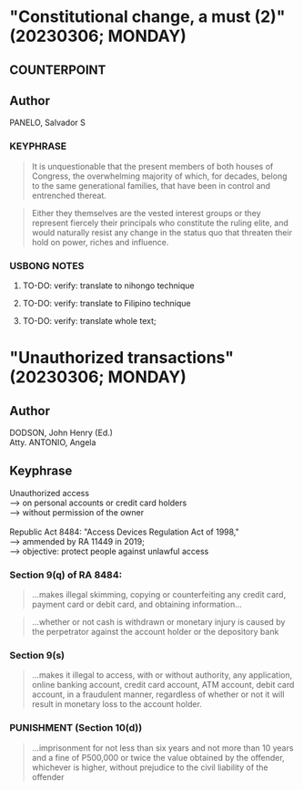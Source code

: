 # "Constitutional change, a must (2)" (20230306; MONDAY)

## COUNTERPOINT

## Author

PANELO, Salvador S

### KEYPHRASE

> It is unquestionable that the present members of both houses of Congress, the overwhelming majority of which, for decades, belong to the same generational families, that have been in control and entrenched thereat. 

> Either they themselves are the vested interest groups or they represent fiercely their principals who constitute the ruling elite, and would naturally resist any change in the status quo that threaten their hold on power, riches and influence.

### USBONG NOTES

1) TO-DO: verify: translate to nihongo technique

2) TO-DO: verify: translate to Filipino technique

3) TO-DO: verify: translate whole text;



# "Unauthorized transactions" (20230306; MONDAY)

## Author

DODSON, John Henry (Ed.)<br/>
Atty. ANTONIO, Angela

## Keyphrase

Unauthorized access<br/>
--> on personal accounts or credit card holders <br/>
--> without permission of the owner<br/>
<br/>
Republic Act 8484: "Access Devices Regulation Act of 1998,"<br/>
--> ammended by RA 11449 in 2019;<br/>
--> objective: protect people against unlawful access

### Section 9(q) of RA 8484:

> ...makes illegal skimming, copying or counterfeiting any credit card, payment card or debit card, and obtaining information...

> ...whether or not cash is withdrawn or monetary injury is caused by the perpetrator against the account holder or the depository bank

### Section 9(s)

> ...makes it illegal to access, with or without authority, any application, online banking account, credit card account, ATM account, debit card account, in a fraudulent manner, regardless of whether or not it will result in monetary loss to the account holder.


### PUNISHMENT (Section 10(d))

> ...imprisonment for not less than six years and not more than 10 years and a fine of P500,000 or twice the value obtained by the offender, whichever is higher, without prejudice to the civil liability of the offender



